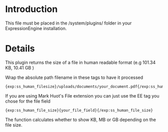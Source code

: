 # Introduction #

This file must be placed in the
/system/plugins/ folder in your ExpressionEngine installation.


# Details #

This plugin returns the size of a file in human readable format (e.g 101.34 KB, 10.41 GB )

Wrap the absolute path filename in these tags to have it processed

```
{exp:ss_human_filesize}/uploads/documents/your_document.pdf{/exp:ss_human_filesize}
```

If you are using Mark Huot's File extension you can just use the EE tag you chose for the file field

```
{exp:ss_human_file_size}{your_file_field}{/exp:ss_human_file_size}
```

The function calculates whether to show KB, MB or GB depending on the file size.